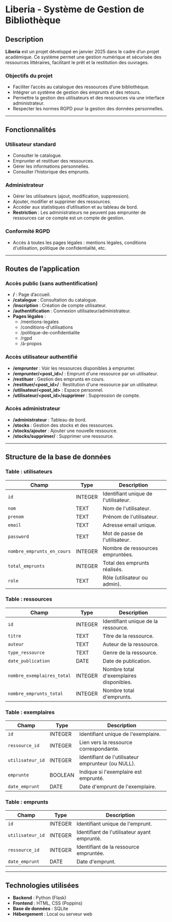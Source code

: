 # Liberia - Système de Gestion de Bibliothèque

## Description

**Liberia** est un projet développé en janvier 2025 dans le cadre d’un projet académique. Ce système permet une gestion numérique et sécurisée des ressources littéraires, facilitant le prêt et la restitution des ouvrages.

### Objectifs du projet
- Faciliter l’accès au catalogue des ressources d’une bibliothèque.
- Intégrer un système de gestion des emprunts et des retours.
- Permettre la gestion des utilisateurs et des ressources via une interface administrateur.
- Respecter les normes RGPD pour la gestion des données personnelles.

---

## Fonctionnalités

### Utilisateur standard
- Consulter le catalogue.
- Emprunter et restituer des ressources.
- Gérer les informations personnelles.
- Consulter l’historique des emprunts.

### Administrateur
- Gérer les utilisateurs (ajout, modification, suppression).
- Ajouter, modifier et supprimer des ressources.
- Accéder aux statistiques d’utilisation et au tableau de bord.
- **Restriction** : Les administrateurs ne peuvent pas emprunter de ressources car ce compte est un compte de gestion.

### Conformité RGPD
- Accès à toutes les pages légales : mentions légales, conditions d'utilisation, politique de confidentialité, etc.

---

## Routes de l’application

### Accès public (sans authentification)
- **/** : Page d’accueil.
- **/catalogue** : Consultation du catalogue.
- **/inscription** : Création de compte utilisateur.
- **/authentification** : Connexion utilisateur/administrateur.
- **Pages légales** :
  - /mentions-legales
  - /conditions-d'utilisations
  - /politique-de-confidentialite
  - /rgpd
  - /à-propos

### Accès utilisateur authentifié
- **/emprunter** : Voir les ressources disponibles à emprunter.
- **/emprunter/<post_id>/<id>** : Emprunt d'une ressource par un utilisateur.
- **/restituer** : Gestion des emprunts en cours.
- **/restituer/<post_id>/<id>** : Restitution d'une ressource par un utilisateur.
- **/utilisateur/<post_id>** : Espace personnel.
- **/utilisateur/<post_id>/supprimer** : Suppression de compte.

### Accès administrateur
- **/administrateur** : Tableau de bord.
- **/stocks** : Gestion des stocks et des ressources.
- **/stocks/ajouter** : Ajouter une nouvelle ressource.
- **/stocks/supprimer/<id>** : Supprimer une ressource.

---

## Structure de la base de données

### Table : utilisateurs
| Champ                  | Type      | Description                                      |
|------------------------|-----------|--------------------------------------------------|
| `id`                  | INTEGER   | Identifiant unique de l'utilisateur.            |
| `nom`                 | TEXT      | Nom de l'utilisateur.                           |
| `prenom`              | TEXT      | Prénom de l'utilisateur.                        |
| `email`               | TEXT      | Adresse email unique.                           |
| `password`            | TEXT      | Mot de passe de l'utilisateur.                  |
| `nombre_emprunts_en_cours` | INTEGER | Nombre de ressources empruntées.               |
| `total_emprunts`      | INTEGER   | Total des emprunts réalisés.                    |
| `role`                | TEXT      | Rôle (utilisateur ou admin).                    |

### Table : ressources
| Champ                   | Type      | Description                                     |
|-------------------------|-----------|-------------------------------------------------|
| `id`                   | INTEGER   | Identifiant unique de la ressource.            |
| `titre`                | TEXT      | Titre de la ressource.                         |
| `auteur`               | TEXT      | Auteur de la ressource.                        |
| `type_ressource`       | TEXT      | Genre de la ressource.                         |
| `date_publication`     | DATE      | Date de publication.                           |
| `nombre_exemplaires_total` | INTEGER | Nombre total d'exemplaires disponibles.       |
| `nombre_emprunts_total`| INTEGER   | Nombre total d'emprunts.                       |

### Table : exemplaires
| Champ             | Type      | Description                                      |
|-------------------|-----------|--------------------------------------------------|
| `id`             | INTEGER   | Identifiant unique de l'exemplaire.             |
| `ressource_id`   | INTEGER   | Lien vers la ressource correspondante.           |
| `utilisateur_id` | INTEGER   | Identifiant de l'utilisateur emprunteur (ou NULL).|
| `emprunte`       | BOOLEAN   | Indique si l'exemplaire est emprunté.            |
| `date_emprunt`   | DATE      | Date d'emprunt de l'exemplaire.                 |

### Table : emprunts
| Champ            | Type      | Description                                      |
|------------------|-----------|--------------------------------------------------|
| `id`            | INTEGER   | Identifiant unique de l'emprunt.                |
| `utilisateur_id`| INTEGER   | Identifiant de l'utilisateur ayant emprunté.     |
| `ressource_id`  | INTEGER   | Identifiant de la ressource empruntée.           |
| `date_emprunt`  | DATE      | Date d'emprunt.                                  |

---

## Technologies utilisées

- **Backend** : Python (Flask)
- **Frontend** : HTML, CSS (Poppins)
- **Base de données** : SQLite
- **Hébergement** : Local ou serveur web
